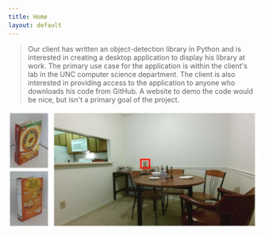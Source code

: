 ```yaml
---
title: Home
layout: default
---
```


> Our client has written an object-detection library in Python and is interested in creating a desktop application to display his library at work. The primary use case for the application is within the client's lab in the UNC computer science department. The client is also interested in providing access to the application to anyone who downloads his code from GitHub. A website to demo the code would be nice, but isn't a primary goal of the project.

![Demo](/images/demo.jpg)
